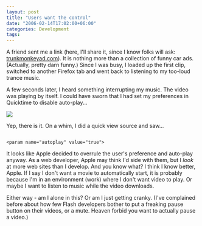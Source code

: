 ```yaml
---
layout: post
title: "Users want the control"
date: "2006-02-14T17:02:00+06:00"
categories: Development 
tags: 
---
```


A friend sent me a link (here, I'll share it, since I know folks will ask: <a href="http://www.trunkmonkeyad.com">trunkmonkeyad.com</a>). It is nothing more than a collection of funny car ads. (Actually, pretty darn funny.) Since I was busy, I loaded up the first clip, switched to another Firefox tab and went back to listening to my too-loud trance music. 

A few seconds later, I heard something interrupting my music. The video was playing by itself. I could have sworn that I had set my preferences in Quicktime to disable auto-play...

<img src="http://ray.camdenfamily.com/images/quicktimepref.jpg">

Yep, there is it. On a whim, I did a quick view source and saw...

<code>
&lt;param name="autoplay" value="true"&gt;
</code>

It looks like Apple decided to overrule the user's preference and auto-play anyway. As a web developer, Apple may think I'd side with them, but I <i>look</i> at more web sites than I develop. And you know what? I think I know better, Apple. If I say I don't want a movie to automatically start, it is probably because I'm in an environment (work) where I don't want video to play. Or maybe I want to listen to music while the video downloads. 

Either way - am I alone in this? Or am I just getting cranky. (I've complained before about how few Flash developers bother to put a freaking pause button on their videos, or a mute. Heaven forbid you want to actually pause a video.)
